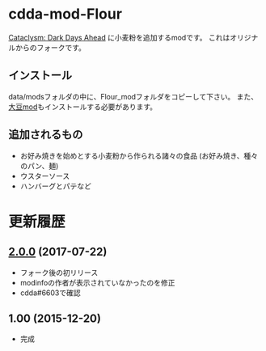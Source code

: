 # cdda-mod-Flour
[Cataclysm: Dark Days Ahead](http://www.cataclysmdda.com/) に小麦粉を追加するmodです。
これはオリジナルからのフォークです。

## インストール
data/modsフォルダの中に、Flour_modフォルダをコピーして下さい。
また、[大豆mod](https://github.com/hirmiura/cdda-mod-Daizu)もインストールする必要があります。

## 追加されるもの
- お好み焼きを始めとする小麦粉から作られる諸々の食品 (お好み焼き、種々のパン、麺)
- ウスターソース
- ハンバーグとパテなど


# 更新履歴

## [2.0.0](https://github.com/hirmiura/cdda-mod-Flour/tree/2.0.0) (2017-07-22)

- フォーク後の初リリース
- modinfoの作者が表示されていなかったのを修正
- cdda#6603で確認

## 1.00 (2015-12-20)

- 完成
